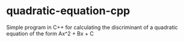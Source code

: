 # quadratic-equation-cpp
Simple program in C++ for calculating the discriminant of a quadratic equation of the form Ax^2 + Bx + C
